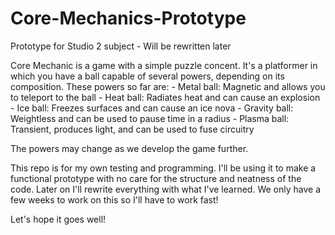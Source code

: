 # Core-Mechanics-Prototype
Prototype for Studio 2 subject - Will be rewritten later


Core Mechanic is a game with a simple puzzle concent.
It's a platformer in which you have a ball capable of several powers, depending on its composition. These powers so far are:
	- Metal ball: Magnetic and allows you to teleport to the ball
	- Heat ball: Radiates heat and can cause an explosion
	- Ice ball: Freezes surfaces and can cause an ice nova
	- Gravity ball: Weightless and can be used to pause time in a radius
	- Plasma ball: Transient, produces light, and can be used to fuse circuitry
	
The powers may change as we develop the game further.

This repo is for my own testing and programming. I'll be using it to make a functional prototype with no care for the structure and neatness of the code.
Later on I'll rewrite everything with what I've learned. We only have a few weeks to work on this so I'll have to work fast!

Let's hope it goes well!
